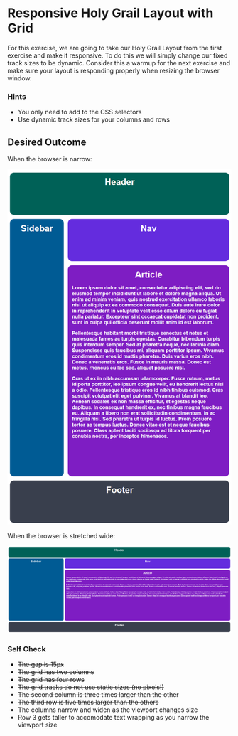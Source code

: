 # Responsive Holy Grail Layout with Grid

For this exercise, we are going to take our Holy Grail Layout from the first exercise and make it responsive. To do this we will simply change our fixed track sizes to be dynamic. Consider this a warmup for the next exercise and make sure your layout is responding properly when resizing the browser window.

### Hints
- You only need to add to the CSS selectors
- Use dynamic track sizes for your columns and rows

## Desired Outcome

When the browser is narrow:

![desired outcome narrow](./desired-outcome-narrow.png)

When the browser is stretched wide:

![desired outcome wide](./desired-outcome-wide.png)

### Self Check
- ~~The gap is 15px~~
- ~~The grid has two columns~~
- ~~The grid has four rows~~
- ~~The grid tracks do not use static sizes (no pixels!)~~
- ~~The second column is three times larger than the other~~
- ~~The third row is five times larger than the others~~
- The columns narrow and widen as the viewport changes size
- Row 3 gets taller to accomodate text wrapping as you narrow the viewport size 
